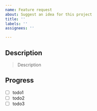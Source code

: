 ```yaml
---
name: Feature request
about: Suggest an idea for this project
title: ''
labels: ''
assignees: ''

---
```


## Description

> Description

## Progress

- [ ] todo1
- [ ] todo2
- [ ] todo3
